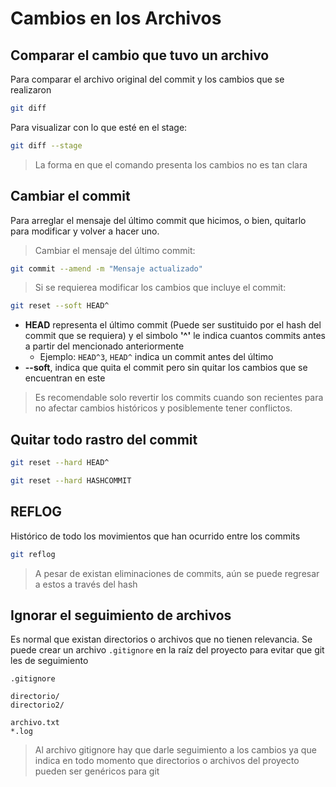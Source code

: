 # Cambios en los Archivos

## Comparar el cambio que tuvo un archivo

Para comparar el archivo original del commit y los cambios que se realizaron

```bash
git diff
```

Para visualizar con lo que esté en el stage:

```bash
git diff --stage
```

> La forma en que el comando presenta los cambios no es tan clara


## Cambiar el commit

Para arreglar el mensaje del último commit que hicimos, o bien, quitarlo para modificar y volver a hacer uno.

> Cambiar el mensaje del último commit:

```bash
git commit --amend -m "Mensaje actualizado"
```
> Si se requierea modificar los cambios que incluye el commit:

```bash
git reset --soft HEAD^
```

- **HEAD** representa el último commit (Puede ser sustituido por el hash del commit que se requiera) y el simbolo **'^'** le indica cuantos commits antes a partir del mencionado anteriormente
  - Ejemplo: `HEAD^3`, `HEAD^` indica un commit antes del último
- **--soft**, indica que quita el commit pero sin quitar los cambios que se encuentran en este

> Es recomendable solo revertir los commits cuando son recientes para no afectar cambios históricos y posiblemente tener conflictos.


## Quitar todo rastro del commit

```bash
git reset --hard HEAD^
```

```bash
git reset --hard HASHCOMMIT
```

## REFLOG

Histórico de todo los movimientos que han ocurrido entre los commits

```bash
git reflog
```

> A pesar de existan eliminaciones de commits, aún se puede regresar a estos a través del hash


## Ignorar el seguimiento de archivos

Es normal que existan directorios o archivos que no tienen relevancia. Se puede crear un archivo `.gitignore` en la raíz del proyecto para evitar que git les de seguimiento

`.gitignore`

```gitignore
directorio/
directorio2/

archivo.txt
*.log
```

> Al archivo gitignore hay que darle seguimiento a los cambios ya que indica en todo momento que directorios o archivos del proyecto pueden ser genéricos para git

